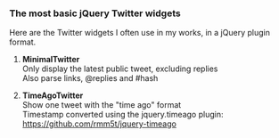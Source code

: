 ### The most basic jQuery Twitter widgets ###

Here are the Twitter widgets I often use in my works, in a jQuery plugin format.

1. **MinimalTwitter**  
Only display the latest public tweet, excluding replies  
Also parse links, @replies and #hash

2. **TimeAgoTwitter**  
Show one tweet with the "time ago" format  
Timestamp converted using the jquery.timeago plugin: https://github.com/rmm5t/jquery-timeago